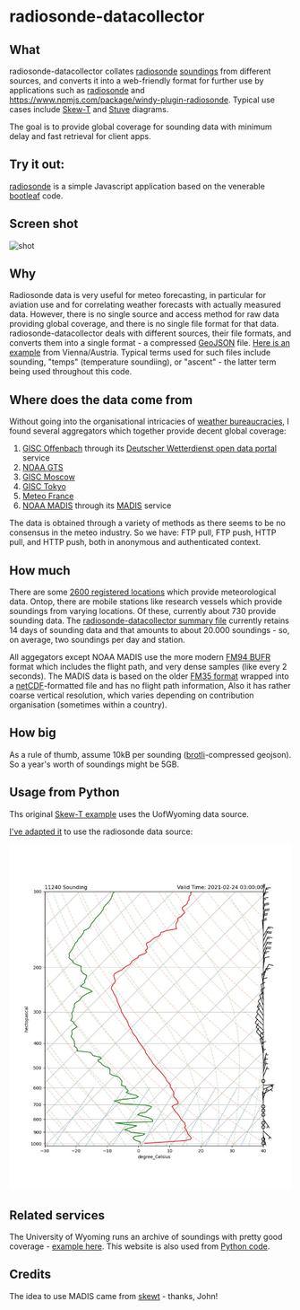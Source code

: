 


# radiosonde-datacollector

## What

radiosonde-datacollector collates [radiosonde](https://en.wikipedia.org/wiki/Radiosonde) [soundings](https://www.meteoswiss.admin.ch/home/measurement-and-forecasting-systems/atmosphere/radio-soundings.html)  from different sources, and converts it into a web-friendly format for further use by applications such as [radiosonde](https://radiosonde.mah.priv.at/app/) and https://www.npmjs.com/package/windy-plugin-radiosonde. Typical use cases include [Skew-T](https://www.weather.gov/source/zhu/ZHU_Training_Page/convective_parameters/skewt/skewtinfo.html)  and [Stuve](http://www.csun.edu/~hmc60533/CSUN_103/weather_exercises/soundings/smog_and_inversions/Understanding%20Stuve_v3.htm) diagrams.

 The goal is to provide global coverage for sounding data with minimum delay and fast retrieval for client apps.

## Try it out:

[radiosonde](https://radiosonde.mah.priv.at/) is a simple Javascript application based on the venerable [bootleaf](https://bootleaf.xyz/) code.

## Screen shot

![shot](https://static.mah.priv.at/public/radiosonde-screenshot.jpg)
## Why

Radiosonde data is very useful for meteo forecasting, in particular for aviation use and for correlating weather forecasts with actually measured data. However, there is no single source and access method for raw data providing global coverage, and there is no single file format for that data. radiosonde-datacollector deals with different sources,  their file formats, and converts them into a single format - a compressed [GeoJSON](https://geojson.org/) file. [Here is an example](https://radiosonde.mah.priv.at/data/fm94/11/035/2021/05/11035_20210501_000000.geojson) from Vienna/Austria. Typical terms used for such files include sounding, "temps" (temperature soundiing), or "ascent" - the latter term being used throughout this code.

## Where does the data come from
Without going into the organisational intricacies of [weather bureaucracies](https://public.wmo.int/en), I found several aggregators which together provide decent global coverage:

 1. [GISC Offenbach](https://www.dwd.de/EN/Home/home_node.html) through its [Deutscher Wetterdienst open data portal](https://gisc.dwd.de/wisportal/#) service
 2. [NOAA GTS](https://www.weather.gov/tg/obsfiles)
 4. [GISC Moscow](http://portal.gisc-msk.wis.mecom.ru:8080/portal/portal/gisc-user/main)
 5. [GISC Tokyo](https://www.wis-jma.go.jp/cms/index.html)
 6. [Meteo France](https://donneespubliques.meteofrance.fr/donnees_libres/) 
 7. [NOAA MADIS](https://www.noaa.gov/) through its [MADIS](https://madis.ncep.noaa.gov/) service

The data is obtained through a variety of methods as there seems to be no consensus in the meteo industry. So we have: FTP pull, FTP push, HTTP pull, and HTTP push, both in anonymous and authenticated context.

## How much
There are some [2600 registered locations](https://radiosonde.mah.priv.at/static/station_list.txt) which provide meteorological data. Ontop, there are  mobile stations like research vessels which provide soundings from varying locations. Of these, currently about 730 provide sounding data. The [radiosonde-datacollector summary file](https://radiosonde.mah.priv.at/data-dev/summary.geojson) currently retains 14  days of sounding data and that amounts to about 20.000 soundings - so, on average, two soundings per day and station.

All aggegators except NOAA MADIS use the more modern [FM94 BUFR](https://www.romsaf.org/romsaf_bufr.pdf) format which includes the flight path, and very dense samples (like every 2 seconds). The MADIS data is based on the older [FM35 format](http://vietorweather.net/wxp/appendix1/Formats/TEMP.html) wrapped into a [netCDF](https://www.unidata.ucar.edu/software/netcdf/)-formatted file and has no flight path information, Also it has rather coarse vertical resolution, which varies depending on contribution organisation (sometimes within a country).


## How big
As a rule of thumb, assume 10kB per sounding ([brotli](https://github.com/google/brotli)-compressed geojson). So a year's worth of soundings might be 5GB.

##  Usage from Python

Ths original [Skew-T example](https://unidata.github.io/python-gallery/examples/SkewT_Example.html) uses the UofWyoming data source.

[I've adapted it](https://github.com/mhaberler/radiosonde-datacollector/blob/master/examples/SkewT_Example.py) to use the radiosonde data source:


![SkewT Diagram using radiosonde-datacollector as source](https://raw.githubusercontent.com/mhaberler/radiosonde-datacollector/master/examples/thalerhof.jpg)


## Related services
The University of Wyoming runs an archive of soundings with pretty good coverage - [example here](http://weather.uwyo.edu/cgi-bin/bufrraob.py?datetime=2021-02-24%2012:00:00&id=10238&type=TEXT:LIST). This website is also used from [Python code](https://unidata.github.io/python-gallery/examples/SkewT_Example.html).

## Credits
The idea to use MADIS came from [skewt](https://github.com/johnckealy/skewtapi/blob/master/scripts/query_madis.py) - thanks, John!
